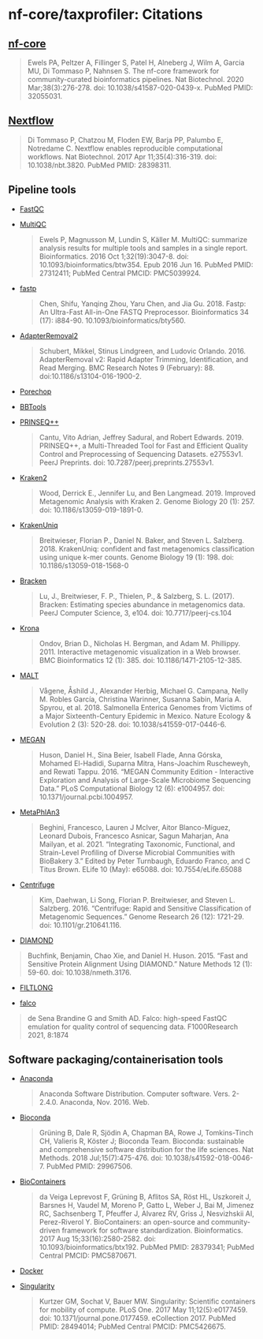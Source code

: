 # nf-core/taxprofiler: Citations

## [nf-core](https://pubmed.ncbi.nlm.nih.gov/32055031/)

> Ewels PA, Peltzer A, Fillinger S, Patel H, Alneberg J, Wilm A, Garcia MU, Di Tommaso P, Nahnsen S. The nf-core framework for community-curated bioinformatics pipelines. Nat Biotechnol. 2020 Mar;38(3):276-278. doi: 10.1038/s41587-020-0439-x. PubMed PMID: 32055031.

## [Nextflow](https://pubmed.ncbi.nlm.nih.gov/28398311/)

> Di Tommaso P, Chatzou M, Floden EW, Barja PP, Palumbo E, Notredame C. Nextflow enables reproducible computational workflows. Nat Biotechnol. 2017 Apr 11;35(4):316-319. doi: 10.1038/nbt.3820. PubMed PMID: 28398311.

## Pipeline tools

- [FastQC](https://www.bioinformatics.babraham.ac.uk/projects/fastqc/)

- [MultiQC](https://pubmed.ncbi.nlm.nih.gov/27312411/)

  > Ewels P, Magnusson M, Lundin S, Käller M. MultiQC: summarize analysis results for multiple tools and samples in a single report. Bioinformatics. 2016 Oct 1;32(19):3047-8. doi: 10.1093/bioinformatics/btw354. Epub 2016 Jun 16. PubMed PMID: 27312411; PubMed Central PMCID: PMC5039924.

- [fastp](https://doi.org/10.1093/bioinformatics/bty560)

  > Chen, Shifu, Yanqing Zhou, Yaru Chen, and Jia Gu. 2018. Fastp: An Ultra-Fast All-in-One FASTQ Preprocessor. Bioinformatics 34 (17): i884-90. 10.1093/bioinformatics/bty560.

- [AdapterRemoval2](https://doi.org/10.1186/s13104-016-1900-2)

  > Schubert, Mikkel, Stinus Lindgreen, and Ludovic Orlando. 2016. AdapterRemoval v2: Rapid Adapter Trimming, Identification, and Read Merging. BMC Research Notes 9 (February): 88. doi:10.1186/s13104-016-1900-2.

- [Porechop](https://github.com/rrwick/Porechop)

- [BBTools](http://sourceforge.net/projects/bbmap/)

- [PRINSEQ++](https://doi.org/10.7287/peerj.preprints.27553v1)

  > Cantu, Vito Adrian, Jeffrey Sadural, and Robert Edwards. 2019. PRINSEQ++, a Multi-Threaded Tool for Fast and Efficient Quality Control and Preprocessing of Sequencing Datasets. e27553v1. PeerJ Preprints. doi: 10.7287/peerj.preprints.27553v1.

- [Kraken2](https://doi.org/10.1186/s13059-019-1891-0)

  > Wood, Derrick E., Jennifer Lu, and Ben Langmead. 2019. Improved Metagenomic Analysis with Kraken 2. Genome Biology 20 (1): 257. doi: 10.1186/s13059-019-1891-0.

- [KrakenUniq](https://doi.org/10.1186/s13059-018-1568-0)

  > Breitwieser, Florian P., Daniel N. Baker, and Steven L. Salzberg. 2018. KrakenUniq: confident and fast metagenomics classification using unique k-mer counts. Genome Biology 19 (1): 198. doi: 10.1186/s13059-018-1568-0

- [Bracken](https://doi.org/10.7717/peerj-cs.104)

  > Lu, J., Breitwieser, F. P., Thielen, P., & Salzberg, S. L. (2017). Bracken: Estimating species abundance in metagenomics data. PeerJ Computer Science, 3, e104. doi: 10.7717/peerj-cs.104

- [Krona](https://doi.org/10.1186/1471-2105-12-385)

  > Ondov, Brian D., Nicholas H. Bergman, and Adam M. Phillippy. 2011. Interactive metagenomic visualization in a Web browser. BMC Bioinformatics 12 (1): 385. doi: 10.1186/1471-2105-12-385.

- [MALT](https://doi.org/10.1038/s41559-017-0446-6)

  > Vågene, Åshild J., Alexander Herbig, Michael G. Campana, Nelly M. Robles García, Christina Warinner, Susanna Sabin, Maria A. Spyrou, et al. 2018. Salmonella Enterica Genomes from Victims of a Major Sixteenth-Century Epidemic in Mexico. Nature Ecology & Evolution 2 (3): 520-28. doi: 10.1038/s41559-017-0446-6.

- [MEGAN](https://doi.org/10.1371/journal.pcbi.1004957)

  > Huson, Daniel H., Sina Beier, Isabell Flade, Anna Górska, Mohamed El-Hadidi, Suparna Mitra, Hans-Joachim Ruscheweyh, and Rewati Tappu. 2016. “MEGAN Community Edition - Interactive Exploration and Analysis of Large-Scale Microbiome Sequencing Data.” PLoS Computational Biology 12 (6): e1004957. doi: 10.1371/journal.pcbi.1004957.

- [MetaPhlAn3](https://doi.org/10.7554/eLife.65088)

  > Beghini, Francesco, Lauren J McIver, Aitor Blanco-Míguez, Leonard Dubois, Francesco Asnicar, Sagun Maharjan, Ana Mailyan, et al. 2021. “Integrating Taxonomic, Functional, and Strain-Level Profiling of Diverse Microbial Communities with BioBakery 3.” Edited by Peter Turnbaugh, Eduardo Franco, and C Titus Brown. ELife 10 (May): e65088. doi: 10.7554/eLife.65088

- [Centrifuge](https://doi.org/10.1101/gr.210641.116)

  > Kim, Daehwan, Li Song, Florian P. Breitwieser, and Steven L. Salzberg. 2016. “Centrifuge: Rapid and Sensitive Classification of Metagenomic Sequences.” Genome Research 26 (12): 1721-29. doi: 10.1101/gr.210641.116.

- [DIAMOND](https://doi.org/10.1038/nmeth.3176)

> Buchfink, Benjamin, Chao Xie, and Daniel H. Huson. 2015. “Fast and Sensitive Protein Alignment Using DIAMOND.” Nature Methods 12 (1): 59-60. doi: 10.1038/nmeth.3176.

- [FILTLONG](https://github.com/rrwick/Filtlong)

- [falco](https://doi.org/10.12688/f1000research.21142.2)

> de Sena Brandine G and Smith AD. Falco: high-speed FastQC emulation for quality control of sequencing data. F1000Research 2021, 8:1874

## Software packaging/containerisation tools

- [Anaconda](https://anaconda.com)

  > Anaconda Software Distribution. Computer software. Vers. 2-2.4.0. Anaconda, Nov. 2016. Web.

- [Bioconda](https://pubmed.ncbi.nlm.nih.gov/29967506/)

  > Grüning B, Dale R, Sjödin A, Chapman BA, Rowe J, Tomkins-Tinch CH, Valieris R, Köster J; Bioconda Team. Bioconda: sustainable and comprehensive software distribution for the life sciences. Nat Methods. 2018 Jul;15(7):475-476. doi: 10.1038/s41592-018-0046-7. PubMed PMID: 29967506.

- [BioContainers](https://pubmed.ncbi.nlm.nih.gov/28379341/)

  > da Veiga Leprevost F, Grüning B, Aflitos SA, Röst HL, Uszkoreit J, Barsnes H, Vaudel M, Moreno P, Gatto L, Weber J, Bai M, Jimenez RC, Sachsenberg T, Pfeuffer J, Alvarez RV, Griss J, Nesvizhskii AI, Perez-Riverol Y. BioContainers: an open-source and community-driven framework for software standardization. Bioinformatics. 2017 Aug 15;33(16):2580-2582. doi: 10.1093/bioinformatics/btx192. PubMed PMID: 28379341; PubMed Central PMCID: PMC5870671.

- [Docker](https://dl.acm.org/doi/10.5555/2600239.2600241)

- [Singularity](https://pubmed.ncbi.nlm.nih.gov/28494014/)
  > Kurtzer GM, Sochat V, Bauer MW. Singularity: Scientific containers for mobility of compute. PLoS One. 2017 May 11;12(5):e0177459. doi: 10.1371/journal.pone.0177459. eCollection 2017. PubMed PMID: 28494014; PubMed Central PMCID: PMC5426675.
